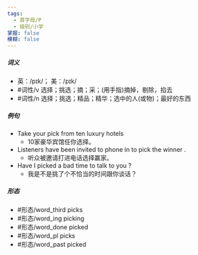 ```yaml
---
tags:
  - 首字母/P
  - 级别/小学
掌握: false
模糊: false
---
```

##### 词义
- 英：/pɪk/； 美：/pɪk/
- #词性/v  选择；挑选；摘；采；(用手指)摘掉，剔除，掐去
- #词性/n  选择；挑选；精品；精华；选中的人(或物)；最好的东西
##### 例句
- Take your pick from ten luxury hotels
	- 10家豪华宾馆任你选择。
- Listeners have been invited to phone in to pick the winner .
	- 听众被邀请打进电话选择赢家。
- Have I picked a bad time to talk to you ?
	- 我是不是挑了个不恰当的时间跟你谈话？
##### 形态
- #形态/word_third picks
- #形态/word_ing picking
- #形态/word_done picked
- #形态/word_pl picks
- #形态/word_past picked
